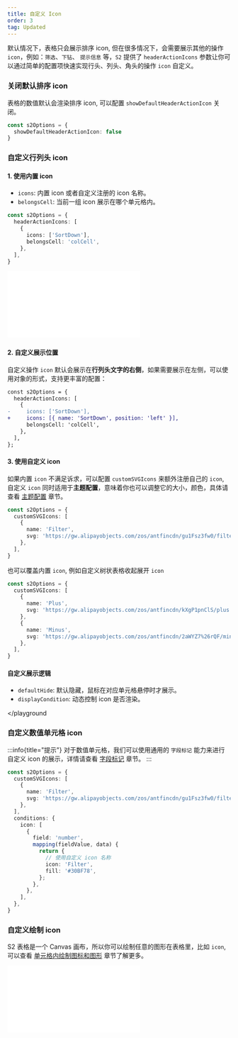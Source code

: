 ```yaml
---
title: 自定义 Icon
order: 3
tag: Updated
---
```


默认情况下，表格只会展示排序 icon, 但在很多情况下，会需要展示其他的操作 `icon`，例如：`筛选`、`下钻`、 `提示信息` 等，`S2` 提供了 `headerActionIcons` 参数让你可以通过简单的配置项快速实现行头、列头、角头的操作 `icon` 自定义。

<Playground path='custom/custom-icon/demo/custom-header-action-icon.tsx' rid='custom-header-action-icon' height='400'></playground>

### 关闭默认排序 icon

表格的数值默认会渲染排序 icon, 可以配置 `showDefaultHeaderActionIcon` 关闭。

```ts
const s2Options = {
  showDefaultHeaderActionIcon: false
}
```

### 自定义行列头 icon

#### 1. 使用内置 icon

- `icons`: 内置 icon 或者自定义注册的 icon 名称。
- `belongsCell`:  当前一组 icon 展示在哪个单元格内。

```ts
const s2Options = {
  headerActionIcons: [
    {
      icons: ['SortDown'],
      belongsCell: 'colCell',
    },
  ],
}
```

<embed src="@/docs/common/icon.zh.md"></embed>​

#### 2. 自定义展示位置

自定义操作 `icon` 默认会展示在**行列头文字的右侧**，如果需要展示在左侧，可以使用对象的形式，支持更丰富的配置：

```diff
const s2Options = {
  headerActionIcons: [
    {
-     icons: ['SortDown'],
+     icons: [{ name: 'SortDown', position: 'left' }],
      belongsCell: 'colCell',
    },
  ],
};

```

#### 3. 使用自定义 icon

如果内置 `icon` 不满足诉求，可以配置 `customSVGIcons` 来额外注册自己的 `icon`, 自定义 `icon` 同时适用于**主题配置**，意味着你也可以调整它的大小，颜色，具体请查看 [主题配置](/docs/manual/basic/theme) 章节。

```ts
const s2Options = {
  customSVGIcons: [
    {
      name: 'Filter',
      svg: 'https://gw.alipayobjects.com/zos/antfincdn/gu1Fsz3fw0/filter%26sort_filter.svg',
    },
  ],
}
```

也可以覆盖内置 `icon`, 例如自定义树状表格收起展开 `icon`

``` ts
const s2Options = {
  customSVGIcons: [
    {
      name: 'Plus',
      svg: 'https://gw.alipayobjects.com/zos/antfincdn/kXgP1pnClS/plus.svg',
    },
    {
      name: 'Minus',
      svg: 'https://gw.alipayobjects.com/zos/antfincdn/2aWYZ7%26rQF/minus-circle.svg',
    },
  ],
}

```

#### 自定义展示逻辑

- `defaultHide`: 默认隐藏，鼠标在对应单元格悬停时才展示。
- `displayCondition`: 动态控制 icon 是否渲染。

<Playground path='custom/custom-icon/demo/display-condition.ts' rid='display-condition' height='400'></playground

### 自定义数值单元格 icon

:::info{title="提示"}
对于数值单元格，我们可以使用通用的 `字段标记` 能力来进行自定义 icon 的展示，详情请查看 [字段标记](/docs/manual/basic/conditions) 章节。
:::

```ts | {15}
const s2Options = {
  customSVGIcons: [
    {
      name: 'Filter',
      svg: 'https://gw.alipayobjects.com/zos/antfincdn/gu1Fsz3fw0/filter%26sort_filter.svg',
    },
  ],
  conditions: {
    icon: [
      {
        field: 'number',
        mapping(fieldValue, data) {
          return {
            // 使用自定义 icon 名称
            icon: 'Filter',
            fill: '#30BF78',
          };
        },
      },
    ],
  },
}
```

<Playground path='custom/custom-icon/demo/custom-data-cell-icon.ts' rid='custom-data-cell-icon' height='400'></playground>

### 自定义绘制 icon

S2 表格是一个 Canvas 画布，所以你可以绘制任意的图形在表格里，比如 `icon`, 可以查看 [单元格内绘制图标和图形](/manual/advanced/chart-in-cell#3-%E7%BB%98%E5%88%B6-g-%E8%87%AA%E5%AE%9A%E4%B9%89%E5%9B%BE%E5%BD%A2) 章节了解更多。

<embed src="@/docs/common/header-action-icon.zh.md"></embed>
